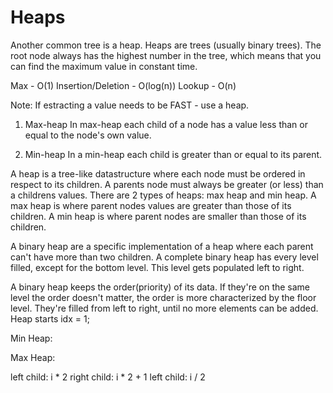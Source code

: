 # Heaps

Another common tree is a heap. Heaps are trees (usually binary trees). The root node always has the highest number in the tree, which means that you can find the maximum value in constant time.

Max - O(1)
Insertion/Deletion - O(log(n))
Lookup - O(n)

Note: If estracting a value needs to be FAST - use a heap.

1. Max-heap
In max-heap each child of a node has a value less than or equal to the node's own value.

2. Min-heap
In a min-heap each child is greater than or equal to its parent. 

A heap is a tree-like datastructure where each node must be ordered in respect to its children. A parents node must always be greater (or less) than a childrens values. There are 2 types of heaps: max heap and min heap. A max heap is where parent nodes values are greater than those of its children. A min heap is where parent nodes are smaller than those of its children. 


<!-- Binary Heap -->
A binary heap are a specific implementation of a heap where each parent can't have more than two children. A complete binary heap has every level filled, except for the bottom level. This level gets populated left to right.

A binary heap keeps the order(priority) of its data. If they're on the same level the order doesn't matter, the order is more characterized by the floor level. They're filled from left to right, until no more elements can be added. Heap starts idx = 1;

Min Heap:
<!-- 
                      1
                  5      9
                10  6   12
 -->

Max Heap:
<!-- 
                    12
                10      9
              5  6    1
 -->

 left child: i * 2
 right child: i * 2 + 1
 left child: i / 2
